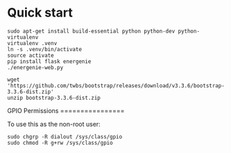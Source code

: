 Quick start
===========

    sudo apt-get install build-essential python python-dev python-virtualenv
    virtualenv .venv
    ln -s .venv/bin/activate
    source activate
    pip install flask energenie
    ./energenie-web.py

    wget 'https://github.com/twbs/bootstrap/releases/download/v3.3.6/bootstrap-3.3.6-dist.zip'
    unzip bootstrap-3.3.6-dist.zip
    
    
GPIO Permissions ================

To use this as the non-root user:

    sudo chgrp -R dialout /sys/class/gpio
    sudo chmod -R g+rw /sys/class/gpio
